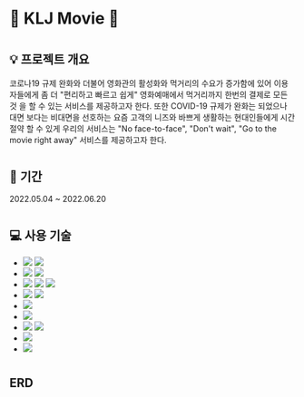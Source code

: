 # :movie_camera: KLJ Movie :movie_camera:
# <h2> :bulb: 프로젝트 개요</h2>
코로나19 규제 완화와 더불어 영화관의 활성화와 먹거리의 수요가 증가함에 있어 이용자들에게 좀 더 "편리하고 빠르고 쉽게" 영화예매에서 먹거리까지 한번의 결제로 모든 것 을 할 수 있는 서비스를 제공하고자 한다. 또한 COVID-19 규제가 완화는 되었으나 대면 보다는 비대면을 선호하는 요즘 고객의 니즈와 바쁘게 생활하는 현대인들에게 시간 절약 할 수 있게 우리의 서비스는 "No face-to-face", "Don't wait", "Go to the movie right away" 서비스를 제공하고자 한다.

# <h2> :calendar: 기간</h2>
2022.05.04 ~ 2022.06.20

# <h2> :computer: 사용 기술</h2>
<ul>
  <li><img src="https://img.shields.io/badge/Java-007396?style=flat-square&logo=Java&logoColor=white"/> <img src="https://img.shields.io/badge/Spring Boot-6DB33F?style=flat-square&logo=Spring Boot&logoColor=white"/></li>
  <li><img src="https://img.shields.io/badge/JavaScript-F7DF1E?style=flat-square&logo=JavaScript&logoColor=white"/> <img src="https://img.shields.io/badge/jQuery-0769AD?style=flat-square&logo=JQuery&logoColor=white"/></li>
  <li><img src="https://img.shields.io/badge/HTML5-E34F26?style=flat-square&logo=HTML5&logoColor=white"/> <img src="https://img.shields.io/badge/CSS3-1572B6?style=flat-square&logo=CSS3&logoColor=white"/> <img src="https://img.shields.io/badge/Bootstrap-7952B3?style=flat-square&logo=Bootstrap&logoColor=white"/></li>
  <li><img src="https://img.shields.io/badge/Apache Tomcat-F8DC75?style=flat-square&logo=Apache Tomcat&logoColor=white"/> <img src="https://img.shields.io/badge/Oracle-F80000?style=flat-square&logo=Oracle&logoColor=white"/></li>
  <li><img src="https://img.shields.io/badge/JUnit5-25A162?style=flat-square&logo=JUnit5&logoColor=white"/></li>
  <li><img src="https://img.shields.io/badge/Eclipse IDE-2C2255?style=flat-square&logo=Eclipse IDE&logoColor=white"/></li>
  <li><img src="https://img.shields.io/badge/Git-F05032?style=flat-square&logo=Git&logoColor=white"/> <img src="https://img.shields.io/badge/GitHub-181717?style=flat-square&logo=GitHub&logoColor=white"/></li>
  <li><img src="https://img.shields.io/badge/Sourcetree-0052CC?style=flat-square&logo=Sourcetree&logoColor=white"/></li>
  <li><img src="https://img.shields.io/badge/Notion-000000?style=flat-square&logo=Notion&logoColor=white"/></li>
</ul>

# <h2> ERD </h2>
